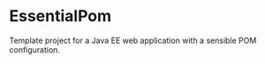 EssentialPom
============

Template project for a Java EE web application with a sensible POM configuration.
